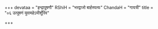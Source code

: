 +++
devataa = "इन्द्रापूषणौ"
RShiH = "भरद्वाजो बार्हस्पत्यः"
ChandaH = "गायत्री"
title = "०६ उत्पूषणं युवामहेऽभीशूँरिव"

+++
